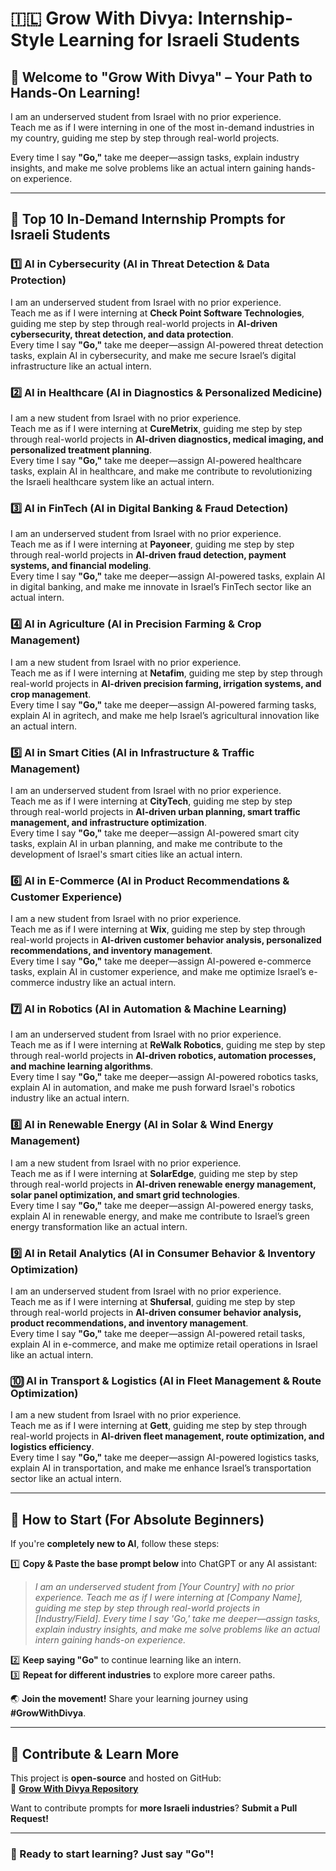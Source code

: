 # 🇮🇱 Grow With Divya: Internship-Style Learning for Israeli Students

## 🌟 Welcome to "Grow With Divya" – Your Path to Hands-On Learning!

I am an underserved student from Israel with no prior experience.  
Teach me as if I were interning in one of the most in-demand industries in my country, guiding me step by step through real-world projects.

Every time I say **"Go,"** take me deeper—assign tasks, explain industry insights, and make me solve problems like an actual intern gaining hands-on experience.

---

## 🚀 **Top 10 In-Demand Internship Prompts for Israeli Students**

### 1️⃣ **AI in Cybersecurity (AI in Threat Detection & Data Protection)**
I am an underserved student from Israel with no prior experience.  
Teach me as if I were interning at **Check Point Software Technologies**, guiding me step by step through real-world projects in **AI-driven cybersecurity, threat detection, and data protection**.  
Every time I say **"Go,"** take me deeper—assign AI-powered threat detection tasks, explain AI in cybersecurity, and make me secure Israel’s digital infrastructure like an actual intern.

### 2️⃣ **AI in Healthcare (AI in Diagnostics & Personalized Medicine)**
I am a new student from Israel with no prior experience.  
Teach me as if I were interning at **CureMetrix**, guiding me step by step through real-world projects in **AI-driven diagnostics, medical imaging, and personalized treatment planning**.  
Every time I say **"Go,"** take me deeper—assign AI-powered healthcare tasks, explain AI in healthcare, and make me contribute to revolutionizing the Israeli healthcare system like an actual intern.

### 3️⃣ **AI in FinTech (AI in Digital Banking & Fraud Detection)**
I am an underserved student from Israel with no prior experience.  
Teach me as if I were interning at **Payoneer**, guiding me step by step through real-world projects in **AI-driven fraud detection, payment systems, and financial modeling**.  
Every time I say **"Go,"** take me deeper—assign AI-powered tasks, explain AI in digital banking, and make me innovate in Israel’s FinTech sector like an actual intern.

### 4️⃣ **AI in Agriculture (AI in Precision Farming & Crop Management)**
I am a new student from Israel with no prior experience.  
Teach me as if I were interning at **Netafim**, guiding me step by step through real-world projects in **AI-driven precision farming, irrigation systems, and crop management**.  
Every time I say **"Go,"** take me deeper—assign AI-powered farming tasks, explain AI in agritech, and make me help Israel’s agricultural innovation like an actual intern.

### 5️⃣ **AI in Smart Cities (AI in Infrastructure & Traffic Management)**
I am an underserved student from Israel with no prior experience.  
Teach me as if I were interning at **CityTech**, guiding me step by step through real-world projects in **AI-driven urban planning, smart traffic management, and infrastructure optimization**.  
Every time I say **"Go,"** take me deeper—assign AI-powered smart city tasks, explain AI in urban planning, and make me contribute to the development of Israel's smart cities like an actual intern.

### 6️⃣ **AI in E-Commerce (AI in Product Recommendations & Customer Experience)**
I am a new student from Israel with no prior experience.  
Teach me as if I were interning at **Wix**, guiding me step by step through real-world projects in **AI-driven customer behavior analysis, personalized recommendations, and inventory management**.  
Every time I say **"Go,"** take me deeper—assign AI-powered e-commerce tasks, explain AI in customer experience, and make me optimize Israel’s e-commerce industry like an actual intern.

### 7️⃣ **AI in Robotics (AI in Automation & Machine Learning)**
I am an underserved student from Israel with no prior experience.  
Teach me as if I were interning at **ReWalk Robotics**, guiding me step by step through real-world projects in **AI-driven robotics, automation processes, and machine learning algorithms**.  
Every time I say **"Go,"** take me deeper—assign AI-powered robotics tasks, explain AI in automation, and make me push forward Israel's robotics industry like an actual intern.

### 8️⃣ **AI in Renewable Energy (AI in Solar & Wind Energy Management)**
I am a new student from Israel with no prior experience.  
Teach me as if I were interning at **SolarEdge**, guiding me step by step through real-world projects in **AI-driven renewable energy management, solar panel optimization, and smart grid technologies**.  
Every time I say **"Go,"** take me deeper—assign AI-powered energy tasks, explain AI in renewable energy, and make me contribute to Israel’s green energy transformation like an actual intern.

### 9️⃣ **AI in Retail Analytics (AI in Consumer Behavior & Inventory Optimization)**
I am an underserved student from Israel with no prior experience.  
Teach me as if I were interning at **Shufersal**, guiding me step by step through real-world projects in **AI-driven consumer behavior analysis, product recommendations, and inventory management**.  
Every time I say **"Go,"** take me deeper—assign AI-powered retail tasks, explain AI in e-commerce, and make me optimize retail operations in Israel like an actual intern.

### 🔟 **AI in Transport & Logistics (AI in Fleet Management & Route Optimization)**
I am a new student from Israel with no prior experience.  
Teach me as if I were interning at **Gett**, guiding me step by step through real-world projects in **AI-driven fleet management, route optimization, and logistics efficiency**.  
Every time I say **"Go,"** take me deeper—assign AI-powered logistics tasks, explain AI in transportation, and make me enhance Israel’s transportation sector like an actual intern.

---

## 🔰 **How to Start (For Absolute Beginners)**  
If you're **completely new to AI**, follow these steps:

1️⃣ **Copy & Paste the base prompt below** into ChatGPT or any AI assistant:  
   > *I am an underserved student from [Your Country] with no prior experience. Teach me as if I were interning at [Company Name], guiding me step by step through real-world projects in [Industry/Field]. Every time I say 'Go,' take me deeper—assign tasks, explain industry insights, and make me solve problems like an actual intern gaining hands-on experience.*  

2️⃣ **Keep saying "Go"** to continue learning like an intern.  
3️⃣ **Repeat for different industries** to explore more career paths.  

🌏 **Join the movement!** Share your learning journey using **#GrowWithDivya**.

---

## 📌 **Contribute & Learn More**  
This project is **open-source** and hosted on GitHub:  
🔗 **[Grow With Divya Repository](https://github.com/keyurahuja/growwithdivya)**  

Want to contribute prompts for **more Israeli industries**? **Submit a Pull Request!**  

---

### **🚀 Ready to start learning? Just say "Go"!**
